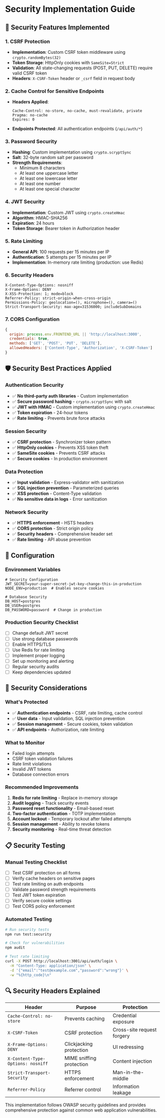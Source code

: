 # Security Implementation Guide

## 🔐 Security Features Implemented

### 1. **CSRF Protection**
- **Implementation**: Custom CSRF token middleware using `crypto.randomBytes(32)`
- **Token Storage**: HttpOnly cookies with `SameSite=Strict`
- **Validation**: All state-changing requests (POST, PUT, DELETE) require valid CSRF token
- **Headers**: `X-CSRF-Token` header or `_csrf` field in request body

### 2. **Cache Control for Sensitive Endpoints**
- **Headers Applied**:
  ```
  Cache-Control: no-store, no-cache, must-revalidate, private
  Pragma: no-cache
  Expires: 0
  ```
- **Endpoints Protected**: All authentication endpoints (`/api/auth/*`)

### 3. **Password Security**
- **Hashing**: Custom implementation using `crypto.scryptSync`
- **Salt**: 32-byte random salt per password
- **Strength Requirements**:
  - Minimum 8 characters
  - At least one uppercase letter
  - At least one lowercase letter
  - At least one number
  - At least one special character

### 4. **JWT Security**
- **Implementation**: Custom JWT using `crypto.createHmac`
- **Algorithm**: HMAC-SHA256
- **Expiration**: 24 hours
- **Token Storage**: Bearer token in Authorization header

### 5. **Rate Limiting**
- **General API**: 100 requests per 15 minutes per IP
- **Authentication**: 5 attempts per 15 minutes per IP
- **Implementation**: In-memory rate limiting (production: use Redis)

### 6. **Security Headers**
```http
X-Content-Type-Options: nosniff
X-Frame-Options: DENY
X-XSS-Protection: 1; mode=block
Referrer-Policy: strict-origin-when-cross-origin
Permissions-Policy: geolocation=(), microphone=(), camera=()
Strict-Transport-Security: max-age=31536000; includeSubDomains
```

### 7. **CORS Configuration**
```javascript
{
  origin: process.env.FRONTEND_URL || 'http://localhost:3000',
  credentials: true,
  methods: ['GET', 'POST', 'PUT', 'DELETE'],
  allowedHeaders: ['Content-Type', 'Authorization', 'X-CSRF-Token']
}
```

## 🛡️ Security Best Practices Applied

### **Authentication Security**
- ✅ **No third-party auth libraries** - Custom implementation
- ✅ **Secure password hashing** - `crypto.scryptSync` with salt
- ✅ **JWT with HMAC** - Custom implementation using `crypto.createHmac`
- ✅ **Token expiration** - 24-hour tokens
- ✅ **Rate limiting** - Prevents brute force attacks

### **Session Security**
- ✅ **CSRF protection** - Synchronizer token pattern
- ✅ **HttpOnly cookies** - Prevents XSS token theft
- ✅ **SameSite cookies** - Prevents CSRF attacks
- ✅ **Secure cookies** - In production environment

### **Data Protection**
- ✅ **Input validation** - Express-validator with sanitization
- ✅ **SQL injection prevention** - Parameterized queries
- ✅ **XSS protection** - Content-Type validation
- ✅ **No sensitive data in logs** - Error sanitization

### **Network Security**
- ✅ **HTTPS enforcement** - HSTS headers
- ✅ **CORS protection** - Strict origin policy
- ✅ **Security headers** - Comprehensive header set
- ✅ **Rate limiting** - API abuse prevention

## 🔧 Configuration

### **Environment Variables**
```env
# Security Configuration
JWT_SECRET=your-super-secret-jwt-key-change-this-in-production
NODE_ENV=production  # Enables secure cookies

# Database Security
DB_HOST=postgres
DB_USER=postgres
DB_PASSWORD=password  # Change in production
```

### **Production Security Checklist**
- [ ] Change default JWT secret
- [ ] Use strong database passwords
- [ ] Enable HTTPS/TLS
- [ ] Use Redis for rate limiting
- [ ] Implement proper logging
- [ ] Set up monitoring and alerting
- [ ] Regular security audits
- [ ] Keep dependencies updated

## 🚨 Security Considerations

### **What's Protected**
- ✅ **Authentication endpoints** - CSRF, rate limiting, cache control
- ✅ **User data** - Input validation, SQL injection prevention
- ✅ **Session management** - Secure cookies, token validation
- ✅ **API endpoints** - Authorization, rate limiting

### **What to Monitor**
- Failed login attempts
- CSRF token validation failures
- Rate limit violations
- Invalid JWT tokens
- Database connection errors

### **Recommended Improvements**
1. **Redis for rate limiting** - Replace in-memory storage
2. **Audit logging** - Track security events
3. **Password reset functionality** - Email-based reset
4. **Two-factor authentication** - TOTP implementation
5. **Account lockout** - Temporary lockout after failed attempts
6. **Session management** - Ability to revoke tokens
7. **Security monitoring** - Real-time threat detection

## 📋 Security Testing

### **Manual Testing Checklist**
- [ ] Test CSRF protection on all forms
- [ ] Verify cache headers on sensitive pages
- [ ] Test rate limiting on auth endpoints
- [ ] Validate password strength requirements
- [ ] Test JWT token expiration
- [ ] Verify secure cookie settings
- [ ] Test CORS policy enforcement

### **Automated Testing**
```bash
# Run security tests
npm run test:security

# Check for vulnerabilities
npm audit

# Test rate limiting
curl -X POST http://localhost:3001/api/auth/login \
  -H "Content-Type: application/json" \
  -d '{"email":"test@example.com","password":"wrong"}' \
  -w "%{http_code}\n"
```

## 🔍 Security Headers Explained

| Header | Purpose | Protection |
|--------|---------|------------|
| `Cache-Control: no-store` | Prevents caching | Credential exposure |
| `X-CSRF-Token` | CSRF protection | Cross-site request forgery |
| `X-Frame-Options: DENY` | Clickjacking protection | UI redressing |
| `X-Content-Type-Options: nosniff` | MIME sniffing protection | Content injection |
| `Strict-Transport-Security` | HTTPS enforcement | Man-in-the-middle |
| `Referrer-Policy` | Referrer control | Information leakage |

This implementation follows OWASP security guidelines and provides comprehensive protection against common web application vulnerabilities. 